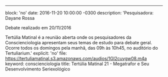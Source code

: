 ---
block: 'no'
date: 2016-11-20 10:00:00 -0300
description: 'Pesquisadora: Dayane Rossa

  Debate realizado em 20/11/2016


  Tertúlia Matinal é a reunião aberta onde os pesquisadores da Conscienciologia apresentam
  seus temas de estudo para debate geral. Ocorre todos os domingos pela manhã, das
  09h às 10h45, no auditório do Tertuliarium.'
explicit: 'no'
file: https://tertuliamatinal.s3.amazonaws.com/audios/1GI2cuvgw08.m4a
keyword: conscienciologia
title: Tertúlia Matinal 21 - Megatrafor e Seu Desenvolvimento Seriexológico
